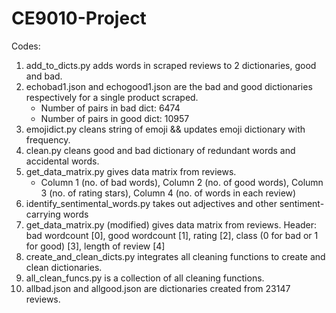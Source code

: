 # CE9010-Project
Codes:
1) add_to_dicts.py adds words in scraped reviews to 2 dictionaries, good and bad.
2) echobad1.json and echogood1.json are the bad and good dictionaries respectively for a single product scraped.
     - Number of pairs in bad dict: 6474
     - Number of pairs in good dict: 10957
3) emojidict.py cleans string of emoji && updates emoji dictionary with frequency.
4) clean.py cleans good and bad dictionary of redundant words and accidental words.
5) get_data_matrix.py gives data matrix from reviews.
     - Column 1 (no. of bad words), Column 2 (no. of good words), Column 3 (no. of rating stars), Column 4 (no. of words in each review)
6) identify_sentimental_words.py takes out adjectives and other sentiment-carrying words
7) get_data_matrix.py (modified) gives data matrix from reviews.
     Header: bad wordcount [0], good wordcount [1], rating [2], class (0 for bad or 1 for good) [3],
             length of review [4]
8) create_and_clean_dicts.py integrates all cleaning functions to create and clean dictionaries.
9) all_clean_funcs.py is a collection of all cleaning functions.
10) allbad.json and allgood.json are dictionaries created from 23147 reviews.
